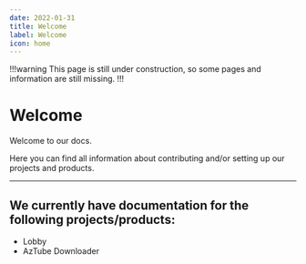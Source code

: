 ```yaml
---
date: 2022-01-31
title: Welcome
label: Welcome
icon: home
---
```


!!!warning
This page is still under construction, so some pages and information are still missing.
!!!

# Welcome

Welcome to our docs.

Here you can find all information about contributing and/or setting up our projects and products. 

---

## We currently have documentation for the following projects/products:

- Lobby
- AzTube Downloader